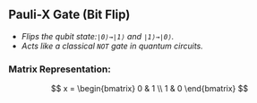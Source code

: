 ## Pauli-X Gate (Bit Flip)

- _Flips the qubit state:`∣0⟩→∣1⟩` and `∣1⟩→∣0⟩`._
- _Acts like a classical `NOT` gate in quantum circuits._

### Matrix Representation:

$$
x =
\begin{bmatrix}
0 & 1  \\
1 & 0
\end{bmatrix}
$$
